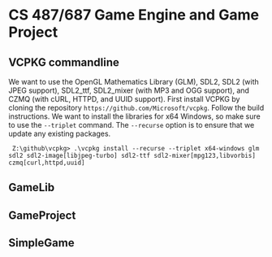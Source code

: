 # CS 487/687 Game Engine and Game Project

## VCPKG commandline

We want to use the OpenGL Mathematics Library (GLM), SDL2, SDL2 (with JPEG support), SDL2_ttf, SDL2_mixer (with MP3 and OGG support), and CZMQ (with cURL, HTTPD, and UUID support). First install VCPKG by cloning the repository `https://github.com/Microsoft/vcpkg`. Follow the build instructions. We want to install the libraries for x64 Windows, so make sure to use the `--triplet` command. The `--recurse` option is to ensure that we update any existing packages.

     Z:\github\vcpkg> .\vcpkg install --recurse --triplet x64-windows glm sdl2 sdl2-image[libjpeg-turbo] sdl2-ttf sdl2-mixer[mpg123,libvorbis] czmq[curl,httpd,uuid]

## GameLib

## GameProject

## SimpleGame

